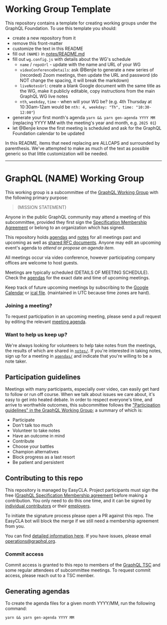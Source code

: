 # Working Group Template

This repository contains a template for creating working groups under the
GraphQL Foundation. To use this template you should:

- create a new repository from it
- remove this front-matter
- customize the text in this README
- fill out `(NAME)` in [notes/README.md](notes/README.md)
- fill out `wg.config.js` with details about the WG's schedule
  - `name` / `repoUrl` - update with the name and URL of your WG
  - `videoConferenceDetails`: ask @Benjie to generate a new series of (recorded) Zoom meetings, then update the URL and password (do NOT change the spacing, it will break the markdown)
  - `liveNotesUrl`: create a blank Google document with the same title as the
    WG, make it publicly editable, copy instructions from the main GraphQL WG
    live notes
  - `nth`, `weekday`, `time` - when will your WG be? (e.g. 4th Thursday at 10:30am-12am would be `nth: 4, weekday: "Th", time: "10:30-12:00"`)
- generate your first month's agenda `yarn && yarn gen-agenda YYYY MM` (replacing YYYY MM with the meeting's year and month, e.g. `2025 01`)
- let @Benjie know the first meeting is scheduled and ask for the GraphQL Foundation calendar to be updated

In this README, items that need replacing are ALLCAPS and surrounded by
parenthesis. We've attempted to make as much of the text as possible generic so
that little customization will be needed.

---

# GraphQL (NAME) Working Group

This working group is a subcommittee of the
[GraphQL Working Group](https://github.com/graphql/graphql-wg) with the
following primary purpose:

> (MISSION STATEMENT)

Anyone in the public GraphQL community may attend a meeting of this
subcommittee, provided they first sign the
[Specification Membership Agreement](https://github.com/graphql/graphql-wg/tree/main/membership)
or belong to an organization which has signed.

This repository holds [agendas](./agendas) and [notes](./notes) for all meetings
past and upcoming as well as [shared RFC documents](./rfcs). Anyone may edit an
upcoming event's agenda to _attend_ or _propose an agenda item_.

All meetings occur via video conference, however participating company offices
are welcome to host guests.

Meetings are typically scheduled (DETAILS OF MEETING SCHEDULE). Check the
[agendas](./agendas) for the exact date and time of upcoming meetings.

Keep track of future upcoming meetings by subscribing to the
[Google Calendar](https://calendar.google.com/calendar?cid=bGludXhmb3VuZGF0aW9uLm9yZ19pazc5dDl1dWoycDMyaTNyMjAzZGd2NW1vOEBncm91cC5jYWxlbmRhci5nb29nbGUuY29t)
or
[ical file](https://calendar.google.com/calendar/ical/linuxfoundation.org_ik79t9uuj2p32i3r203dgv5mo8%40group.calendar.google.com/public/basic.ics).
(maintained in UTC because time zones are hard).

### Joining a meeting?

To request participation in an upcoming meeting, please send a pull request by
editing the relevant [meeting agenda](./agendas).

### Want to help us keep up?

We're always looking for volunteers to help take notes from the meetings, the
results of which are shared in [`notes/`](./notes). If you're interested in
taking notes, sign up for a meeting in [`agendas/`](./agendas) and indicate that
you're willing to be a note taker.

## Participation guidelines

Meetings with many participants, especially over video, can easily get hard to
follow or run off course. When we talk about issues we care about, it's easy to
get into heated debate. In order to respect everyone's time, and arrive to
worthwhile outcomes, this subcommittee follows the
["Participation guidelines" in the GraphQL Working Group](https://github.com/graphql/graphql-wg/blob/main/README.md#participation-guidelines);
a summary of which is:

- Participate
- Don't talk too much
- Volunteer to take notes
- Have an outcome in mind
- Contribute
- Choose your battles
- Champion alternatives
- Block progress as a last resort
- Be patient and persistent

## Contributing to this repo

This repository is managed by EasyCLA. Project participants must sign the free
([GraphQL Specification Membership agreement](https://preview-spec-membership.graphql.org)
before making a contribution. You only need to do this one time, and it can be
signed by
[individual contributors](http://individual-spec-membership.graphql.org/) or
their [employers](http://corporate-spec-membership.graphql.org/).

To initiate the signature process please open a PR against this repo. The
EasyCLA bot will block the merge if we still need a membership agreement from
you.

You can find
[detailed information here](https://github.com/graphql/graphql-wg/tree/main/membership).
If you have issues, please email
[operations@graphql.org](mailto:operations@graphql.org).

### Commit access

Commit access is granted to this repo to members of the
[GraphQL TSC](./GraphQL-TSC.md) and some regular attendees of subcommittee
meetings. To request commit access, please reach out to a TSC member.

## Generating agendas

To create the agenda files for a given month YYYY/MM, run the following command:

```
yarn && yarn gen-agenda YYYY MM
```
